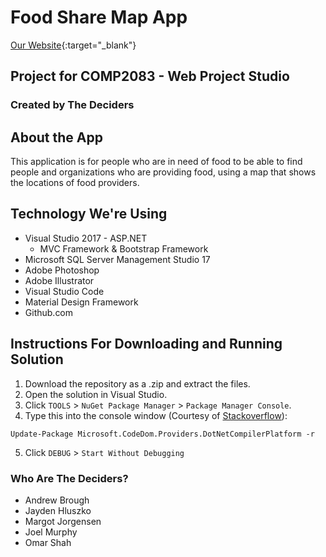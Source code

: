 # Food Share Map App
[Our Website](https://thefoodsharemap.azurewebsites.net/){:target="_blank"}
## Project for COMP2083 - Web Project Studio

### Created by The Deciders

## About the App
This application is for people who are in need of food to be able to find people and organizations who are providing food, using a map that shows the locations of food providers.

## Technology We're Using
- Visual Studio 2017 - ASP.NET
    - MVC Framework & Bootstrap Framework
- Microsoft SQL Server Management Studio 17
- Adobe Photoshop
- Adobe Illustrator
- Visual Studio Code
- Material Design Framework
- Github.com

## Instructions For Downloading and Running Solution
1. Download the repository as a .zip and extract the files.
2. Open the solution in Visual Studio.
3. Click `TOOLS` > `NuGet Package Manager` > `Package Manager Console`.
4. Type this into the console window (Courtesy of [Stackoverflow](https://stackoverflow.com/questions/32780315/could-not-find-a-part-of-the-path-bin-roslyn-csc-exe)):
```
Update-Package Microsoft.CodeDom.Providers.DotNetCompilerPlatform -r
```
5. Click `DEBUG` > `Start Without Debugging`

### Who Are The Deciders?
- Andrew Brough
- Jayden Hluszko
- Margot Jorgensen
- Joel Murphy
- Omar Shah
